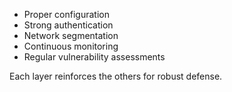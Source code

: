 - Proper configuration  
- Strong authentication  
- Network segmentation  
- Continuous monitoring  
- Regular vulnerability assessments

Each layer reinforces the others for robust defense.
